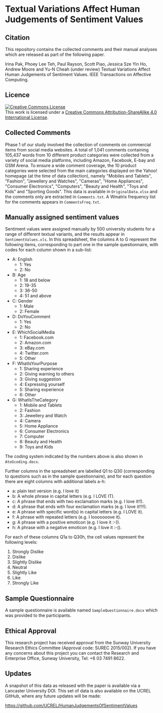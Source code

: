 # Textual Variations Affect Human Judgements of Sentiment Values

## Citation

This repository contains the collected comments and their manual analyses which are released as part of the following paper.

Irina Pak, Phoey Lee Teh, Paul Rayson, Scott Piao, Jessica Sze Yin Ho, Andrew Moore and Yu-N Cheah (under review) Textual Variations Affect Human Judgements of Sentiment Values. IEEE Transactions on Affective Computing.
	

## Licence

<a rel="license" href="http://creativecommons.org/licenses/by-sa/4.0/"><img alt="Creative Commons License" style="border-width:0" src="https://i.creativecommons.org/l/by-sa/4.0/88x31.png" /></a><br />This work is licensed under a <a rel="license" href="http://creativecommons.org/licenses/by-sa/4.0/">Creative Commons Attribution-ShareAlike 4.0 International License</a>.

## Collected Comments

Phase 1 of our study involved the collection of comments on commercial items from social media websites. A total of 1,041 comments containing 105,437 words from 10 different product categories were collected from a variety of social media platforms, including Amazon, Facebook, E-bay and GSM Arena. To ensure a wide comment coverage, the 10 product categories were selected from the main categories displayed on the Yahoo! homepage (at the time of data collection), namely "Mobiles and Tablets", "Fashion", "Jewellery and Watches", "Cameras", "Home Appliances", "Consumer Electronics", "Computers", "Beauty and Health", "Toys and Kids" and "Sporting Goods". This data is available in `OriginalData.xlsx` and the comments only are extracted in `Comments.txt`. A Wmatrix frequency list for the comments appears in `CommentsFreq.txt`.

## Manually assigned sentiment values

Sentiment values were assigned manually by 500 university students for a range of different textual variants, and the results appear in `SentimentValues.xls`. In this spreadsheet, the columns A to G represent the following items, corresponding to part one in the sample questionnaire, with codes for each column shown in a sub-list: 

* A: English
  * 1: Yes
  * 2: No
* B: Age
  * 1: 18 and below
  * 2: 19-35
  * 3: 36-50
  * 4: 51 and above
* C: Gender
  * 1: Male
  * 2: Female
* D: DoYouComment
  * 1: Yes
  * 2: No
* E: WhichSocialMedia
  * 1: Facebook.com
  * 2: Amazon.com
  * 3: eBay.com
  * 4: Twitter.com
  * 5: Other
* F: WhatIsYourPurpose
  * 1: Sharing experience
  * 2: Giving warning to others
  * 3: Giving suggestion
  * 4: Expressing yourself
  * 5: Sharing experience
  * 6: Other
* G: WhatIsTheCategory
  * 1: Mobile and Tablets
  * 2: Fashion
  * 3: Jewellery and Watch
  * 4: Camera
  * 5: Home Appliance
  * 6: Consumer Electronics
  * 7: Computer
  * 8: Beauty and Health
  * 9: Toys and Kids
 
The coding system indicated by the numbers above is also shown in `AtoGcoding.docx`.
 
Further columns in the spreadsheet are labelled Q1 to Q30 (corresponding to questions such as in the sample questionnaire), and for each question there are eight columns with additional labels a-h:

* a: plain text version (e.g. I love it)
* b: A whole phrase in capital letters (e.g. I LOVE IT).
* c: A phrase that ends with two exclamation marks (e.g. I love it!!).
* d: A phrase that ends with four exclamation marks (e.g. I love it!!!!).
* e: A phrase with specific word(s) in capital letters (e.g. I LOVE it).
* f: A phrase with repeated letters (e.g. I looooooove it).
* g: A phrase with a positive emoticon (e.g. I love it :-)).
* h: A phrase with a negative emoticon (e.g. I love it :-(). 

For each of these columns Q1a to Q30h, the cell values represent the following levels:

 1. Strongly Dislike
 2. Dislike
 3. Slightly Dislike
 4. Neutral
 5. Slightly Like
 6. Like
 7. Strongly Like
 
## Sample Questionnaire

A sample questionnaire is available named `SampleQuestionnaire.docx` which was provided to the participants.


## Ethical Approval

This research project has received approval from the Sunway University Research Ethics Committee (Approval code: SUREC 2015/002). If you have any concerns about this project you can contact the Research and Enterprise Office, Sunway University, Tel: +6 03 7491 8622. 

## Updates

A snapshot of this data as released with the paper is available via a Lancaster University DOI.
This set of data is also available on the UCREL GitHub, where any future updates will be  made:

https://github.com/UCREL/HumanJudgementsOfSentimentValues

